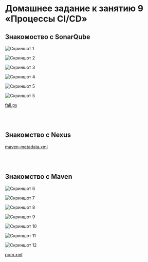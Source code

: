 # Домашнее задание к занятию 9 «Процессы CI/CD»

## Знакомоство с SonarQube

![Скриншот 1](https://github.com/cachmc/netology_devops_homework/raw/main/04-ci/03-cicd/pictures/task-1-1.png)

![Скриншот 2](https://github.com/cachmc/netology_devops_homework/raw/main/04-ci/03-cicd/pictures/task-1-2.png)

![Скриншот 3](https://github.com/cachmc/netology_devops_homework/raw/main/04-ci/03-cicd/pictures/task-1-3.png)

![Скриншот 4](https://github.com/cachmc/netology_devops_homework/raw/main/04-ci/03-cicd/pictures/task-1-4.png)

![Скриншот 5](https://github.com/cachmc/netology_devops_homework/raw/main/04-ci/03-cicd/pictures/task-1-5.png)

![Скриншот 5](https://github.com/cachmc/netology_devops_homework/raw/main/04-ci/03-cicd/pictures/task-1-6.png)

[fail.py](https://github.com/cachmc/netology_devops_homework/tree/main/04-ci/03-cicd/src/fail.py)

<br>
<br>

## Знакомство с Nexus

[maven-metadata.xml](https://github.com/cachmc/netology_devops_homework/tree/main/04-ci/03-cicd/src/maven-metadata.xml)

<br>
<br>

## Знакомство с Maven

![Скриншот 6](https://github.com/cachmc/netology_devops_homework/raw/main/04-ci/03-cicd/pictures/task-3-1.png)

![Скриншот 7](https://github.com/cachmc/netology_devops_homework/raw/main/04-ci/03-cicd/pictures/task-3-2.png)

![Скриншот 8](https://github.com/cachmc/netology_devops_homework/raw/main/04-ci/03-cicd/pictures/task-3-3.png)

![Скриншот 9](https://github.com/cachmc/netology_devops_homework/raw/main/04-ci/03-cicd/pictures/task-3-4.png)

![Скриншот 10](https://github.com/cachmc/netology_devops_homework/raw/main/04-ci/03-cicd/pictures/task-3-5.png)

![Скриншот 11](https://github.com/cachmc/netology_devops_homework/raw/main/04-ci/03-cicd/pictures/task-3-6.png)

![Скриншот 12](https://github.com/cachmc/netology_devops_homework/raw/main/04-ci/03-cicd/pictures/task-3-7.png)

[pom.xml](https://github.com/cachmc/netology_devops_homework/tree/main/04-ci/03-cicd/src/pom.xml)
